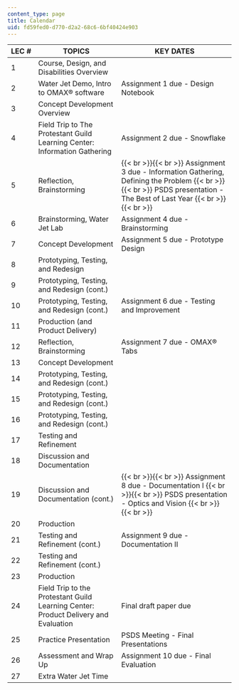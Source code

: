```yaml
---
content_type: page
title: Calendar
uid: fd59fed0-d770-d2a2-68c6-6bf40424e903
---
```


| LEC # | TOPICS | KEY DATES |
| --- | --- | --- |
| 1 | Course, Design, and Disabilities Overview | &nbsp; |
| 2 | Water Jet Demo, Intro to OMAX® software | Assignment 1 due - Design Notebook |
| 3 | Concept Development Overview | &nbsp; |
| 4 | Field Trip to The Protestant Guild Learning Center: Information Gathering | Assignment 2 due - Snowflake |
| 5 | Reflection, Brainstorming |  {{< br >}}{{< br >}} Assignment 3 due - Information Gathering, Defining the Problem {{< br >}}{{< br >}} PSDS presentation -The Best of Last Year {{< br >}}{{< br >}}  |
| 6 | Brainstorming, Water Jet Lab | Assignment 4 due - Brainstorming |
| 7 | Concept Development | Assignment 5 due - Prototype Design |
| 8 | Prototyping, Testing, and Redesign | &nbsp; |
| 9 | Prototyping, Testing, and Redesign (cont.) | &nbsp; |
| 10 | Prototyping, Testing, and Redesign (cont.) | Assignment 6 due - Testing and Improvement |
| 11 | Production (and Product Delivery) | &nbsp; |
| 12 | Reflection, Brainstorming | Assignment 7 due - OMAX® Tabs |
| 13 | Concept Development | &nbsp; |
| 14 | Prototyping, Testing, and Redesign (cont.) | &nbsp; |
| 15 | Prototyping, Testing, and Redesign (cont.) | &nbsp; |
| 16 | Prototyping, Testing, and Redesign (cont.) | &nbsp; |
| 17 | Testing and Refinement | &nbsp; |
| 18 | Discussion and Documentation | &nbsp; |
| 19 | Discussion and Documentation (cont.) |  {{< br >}}{{< br >}} Assignment 8 due - Documentation I {{< br >}}{{< br >}} PSDS presentation - Optics and Vision {{< br >}}{{< br >}}  |
| 20 | Production | &nbsp; |
| 21 | Testing and Refinement (cont.) | Assignment 9 due - Documentation II |
| 22 | Testing and Refinement (cont.) | &nbsp; |
| 23 | Production | &nbsp; |
| 24 | Field Trip to the Protestant Guild Learning Center: Product Delivery and Evaluation | Final draft paper due |
| 25 | Practice Presentation | PSDS Meeting - Final Presentations |
| 26 | Assessment and Wrap Up | Assignment 10 due - Final Evaluation |
| 27 | Extra Water Jet Time |